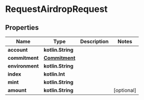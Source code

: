 
# RequestAirdropRequest

## Properties
Name | Type | Description | Notes
------------ | ------------- | ------------- | -------------
**account** | **kotlin.String** |  | 
**commitment** | [**Commitment**](Commitment.md) |  | 
**environment** | **kotlin.String** |  | 
**index** | **kotlin.Int** |  | 
**mint** | **kotlin.String** |  | 
**amount** | **kotlin.String** |  |  [optional]



